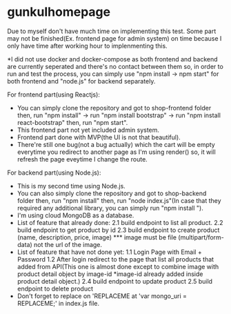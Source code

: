 # gunkulhomepage

Due to myself don't have much time on implementing this test. Some part may not be finished(Ex. frontend page for admin system) on time because I only have time after working hour to implenmenting this.

*I did not use docker and docker-compose as both frontend and backend are currently seperated and there's no contact between them so, in order to run and test the process, you can simply use "npm install -> npm start" for both frontend and "node.js" for backend separately.

For frontend part(using Reactjs):
  - You can simply clone the repository and got to shop-frontend folder then, run "npm install" -> run "npm install bootstrap" -> run "npm install react-bootstrap" then, run "npm start".
  - This frontend part not yet included admin system.
  - Frontend part done with MVP(the UI is not that beautiful).
  - There're still one bug(not a bug actually) which the cart will be empty everytime you redirect to another page as I'm using render() so, it will refresh the page eveytime I change the route.
  
For backend part(using Node.js):
  - This is my second time using Node.js.
  - You can also simply clone the repository and got to shop-backend folder then, run "npm install" then, run "node index.js"(In case that they required any additional library, you can simply run "npm install <library name>").
  - I'm using cloud MongoDB as a database.
  - List of feature that already done:
      2.1 build endpoint to list all product.
      2.2 build endpoint to get product by id
      2.3 build endpoint to create product (name, description, price, image) *** image must be file (multipart/form-data) not the url of the image.
  - List of feature that have not done yet:
     1.1 Login Page with Email + Password
     1.2 After login redirect to the page that list all products that added from API(This one is almost done except to combine image with product detail object by image-id *image-id already added inside product detail object.)
     2.4 build endpoint to update product
     2.5 build endpoint to delete product
  - Don't forget to replace on 'REPLACEME at 'var mongo_uri = REPLACEME;' in index.js file.
